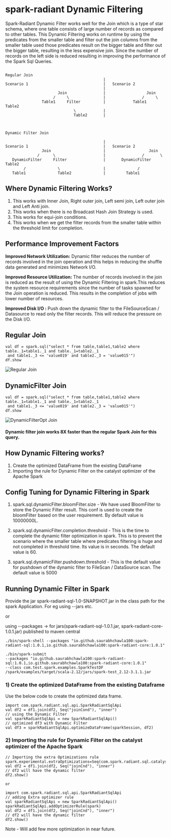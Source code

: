 # spark-radiant Dynamic Filtering

Spark-Radiant Dynamic Filter works well for the Join which is a type of star schema, where one table consists of
large number of records as compared to other tables. This Dynamic Filtering works on runtime by using the predicates
from the smaller table and filter out the join columns from the smaller table used those predicates result
on the bigger table and filter out the bigger table, resulting in the less expensive join. Since the number of 
records on the left side is reduced resulting in improving the performance of the Spark Sql Queries.

````

Regular Join
                                           |
Scenario 1                                 |   Scenario 2
                                           |
                       Join                |                  Join
                     /     \               |                /     \
                Table1     Filter          |            Table1    Table2
                              \            |
                              Table2       |



Dynamic Filter Join

                                           |
Scenario 1                                 |   Scenario 2
                Join                       |                   Join
              /      \                     |                /       \
   DynamicFilter     Filter                |       DynamicFilter   Table2
        /              \                   |              /
   Table1              Table2              |         Table1

````

## Where Dynamic Filtering Works?

1) This works with Inner Join, Right outer join, Left semi join, Left outer join and Left Anti join.
2) This works when there is no Broadcast Hash Join Strategy is used.
3) This works for equi-join conditions.   
4) This works when we get the filter records from the smaller table within the threshold limit for completion.

## Performance Improvement Factors

**Improved Network Utilization:**
Dynamic filter reduces the number of records involved in the join operation and this helps in reducing
the shuffle data generated and minimizes Network I/O.

**Improved Resource Utilization:**
The number of records involved in the join is reduced as the result of using the Dynamic Filtering in spark.This
reduces the system resource requirements since the number of tasks spawned for the Join operation is reduced.
This results in the completion of jobs with lower number of resources.

**Improved Disk I/O :**
Push down the dynamic filter to the FileSourceScan / Datasource to read only the filter records.
This will reduce the pressure on the Disk I/O.

## Regular Join

```
val df = spark.sql("select * from table,table1,table2 where table._1=table1._1 and table._1=table2._1 
 and table1._3 <= 'value019' and table2._3 = 'value015'")
df.show 
```

![Regular Join](Snapshots/NormalJoin.png)


## DynamicFilter Join

```
val df = spark.sql("select * from table,table1,table2 where table._1=table1._1 and table._1=table2._1 
 and table1._3 <= 'value019' and table2._3 = 'value015'")
df.show
```

![DynamicFilterOpt Join](Snapshots/DynamicFilterOpt.png)

#### Dynamic filter join works 8X faster than the regular Spark Join for this query.

## How Dynamic Filtering works?
1) Create the optimized DataFrame from the existing DataFrame
2) Importing the rule for Dynamic Filter on the catalyst optimizer of the Apache Spark

## Config Tuning for Dynamic Filtering in Spark

1) spark.sql.dynamicFilter.bloomFilter.size - We have used BloomFilter to store the Dynamic Filter result. This conf is
   used to create the bloomFilter based on the user requirement. By default value is 10000000L.

2) spark.sql.dynamicFilter.completion.threshold - This is the time to complete the dynamic filter optimization in spark.
   This is to prevent the scenario where the smaller table where predicates filtering is huge and not completed in threshold
   time. Its value is in seconds. The default value is 60.

3) spark.sql.dynamicFilter.pushdown.threshold - This is the default value for pushdown of the dynamic filter to 
   FileScan / DataSource scan. The default value is 5000

## Running Dynamic Filter in Spark
Provide the jar spark-radiant-sql-1.0-SNAPSHOT.jar in the class path for the spark Application. For eg using --jars etc.

or

using --packages -> for jars(spark-radiant-sql-1.0.1.jar, spark-radiant-core-1.0.1.jar) published to maven central

```
./bin/spark-shell --packages "io.github.saurabhchawla100:spark-radiant-sql:1.0.1,io.github.saurabhchawla100:spark-radiant-core:1.0.1"

./bin/spark-submit
--packages "io.github.saurabhchawla100:spark-radiant-sql:1.0.1,io.github.saurabhchawla100:spark-radiant-core:1.0.1"
--class com.test.spark.examples.SparkTestDF /spark/examples/target/scala-2.12/jars/spark-test_2.12-3.1.1.jar

```

### 1) Create the optimized DataFrame from the existing Dataframe
Use the below code to create the optimized data frame.
```
import com.spark.radiant.sql.api.SparkRadiantSqlApi
val df2 = df1.join(df2, Seq("joinCond"), "inner")
// using the Dynamic Filter
val sparkRadiantSqlApi = new SparkRadiantSqlApi()
// optimized df3 with Dynamic Filter
val df3 = sparkRadiantSqlApi.optimizeDataFrame(sparkSession, df2)
```

### 2) Importing the rule for Dynamic Filter on the catalyst optimizer of the Apache Spark

```
// Importing the extra Optimizations rule
spark.experimental.extraOptimizations=Seq(com.spark.radiant.sql.catalyst.optimizer.DynamicFilterOptimizer)
val df2 = df1.join(df2, Seq("joinCnd"), "inner")
// df2 will have the dynamic filter
df2.show()

or

import com.spark.radiant.sql.api.SparkRadiantSqlApi
// adding Extra optimizer rule
val sparkRadiantSqlApi = new SparkRadiantSqlApi()
sparkRadiantSqlApi.addOptimizerRule(spark)
val df2 = df1.join(df2, Seq("joinCnd"), "inner")
// df2 will have the dynamic filter
df2.show()

```

Note - Will add few more optimization in near future.
